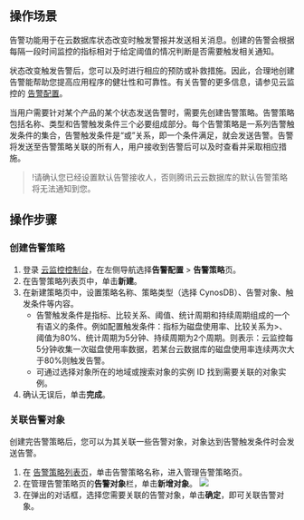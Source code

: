 
## 操作场景
告警功能用于在云数据库状态改变时触发警报并发送相关消息。创建的告警会根据每隔一段时间监控的指标相对于给定阈值的情况判断是否需要触发相关通知。

状态改变触发告警后，您可以及时进行相应的预防或补救措施。因此，合理地创建告警能帮助您提高应用程序的健壮性和可靠性。有关告警的更多信息，请参见云监控的 [告警配置](https://cloud.tencent.com/document/product/248/50398)。

当用户需要针对某个产品的某个状态发送告警时，需要先创建告警策略。告警策略包括名称、类型和告警触发条件三个必要组成部分。每个告警策略是一系列告警触发条件的集合，告警触发条件是“或”关系，即一个条件满足，就会发送告警。告警将发送至告警策略关联的所有人，用户接收到告警后可以及时查看并采取相应措施。

>!请确认您已经设置默认告警接收人，否则腾讯云云数据库的默认告警策略将无法通知到您。

## 操作步骤
### 创建告警策略
1. 登录 [云监控控制台](https://console.cloud.tencent.com/monitor/overview)，在左侧导航选择**告警配置** > **告警策略**页。
2. 在告警策略列表页中，单击**新建**。
3. 在新建策略页中，设置策略名称、策略类型（选择 CynosDB）、告警对象、触发条件等内容。
   - 告警触发条件是指标、比较关系、阈值、统计周期和持续周期组成的一个有语义的条件。例如配置触发条件：指标为磁盘使用率、比较关系为>、阈值为80%、统计周期为5分钟、持续周期为2个周期。则表示：云监控每5分钟收集一次磁盘使用率数据，若某台云数据库的磁盘使用率连续两次大于80%则触发告警。
   - 可通过选择对象所在的地域或搜索对象的实例 ID 找到需要关联的对象实例。
4. 确认无误后，单击**完成**。

### 关联告警对象
创建完告警策略后，您可以为其关联一些告警对象，对象达到告警触发条件时会发送告警。
1. 在 [告警策略列表页](https://console.cloud.tencent.com/monitor/alarm2/policy)，单击告警策略名称，进入管理告警策略页。
2. 在管理告警策略页的**告警对象**栏，单击**新增对象**。
![](https://main.qcloudimg.com/raw/cc39023f355c42fb70ba0f92cec9ac65.png)
3. 在弹出的对话框，选择您需要关联的告警对象，单击**确定**，即可关联告警对象。
